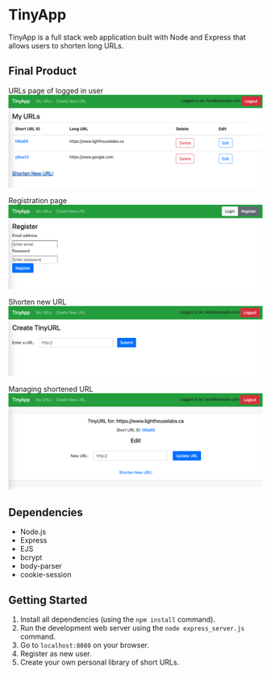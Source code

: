 # TinyApp

TinyApp is a full stack web application built with Node and Express that allows users to shorten long URLs.

## Final Product

URLs page of logged in user
!['Screenshot of URLs page'](/images/URLS.png)

Registration page
!['Screenshot of registration page'](/images/REGISTER.png)

Shorten new URL
!['Screenshot of create URL page'](/images/NEW.png)

Managing shortened URL
!['Screenshot of individual URL page'](/images/SHOW.png)

## Dependencies

- Node.js
- Express
- EJS
- bcrypt
- body-parser
- cookie-session

## Getting Started

1) Install all dependencies (using the `npm install` command).
2) Run the development web server using the `node express_server.js` command.
3) Go to `localhost:8080` on your browser.
4) Register as new user.
5) Create your own personal library of short URLs.
